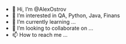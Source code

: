 - 👋 Hi, I’m @AlexOstrov
- 👀 I’m interested in QA, Python, Java, Finans
- 🌱 I’m currently learning ...
- 💞️ I’m looking to collaborate on ...
- 📫 How to reach me ...

<!---
AlexOstrov/AlexOstrov is a ✨ special ✨ repository because its `README.md` (this file) appears on your GitHub profile.
You can click the Preview link to take a look at your changes.
--->
